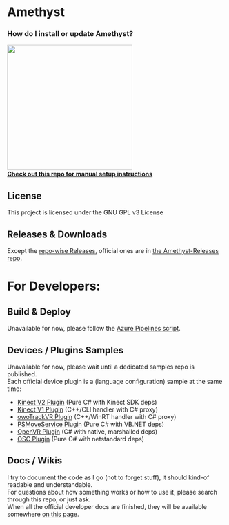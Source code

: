 # **Amethyst**

### How do I install or update Amethyst?
[<img width="290px" src="https://get.microsoft.com/images/en-us%20light.svg">](https://www.microsoft.com/store/apps/9P7R8FGDDGDH)  
**[Check out this repo for manual setup instructions](https://github.com/KinectToVR/Amethyst-Releases)**  

## **License**
This project is licensed under the GNU GPL v3 License 

## **Releases & Downloads**
Except the [repo-wise Releases](https://github.com/KinectToVR/Amethyst/releases), official ones are in [the Amethyst-Releases repo](https://github.com/KinectToVR/Amethyst-Releases).

# **For Developers:**

## **Build & Deploy**
Unavailable for now, please follow the [Azure Pipelines script](https://github.com/KinectToVR/Amethyst/blob/main/azure-pipelines.yml).

## **Devices / Plugins Samples**
Unavailable for now, please wait until a dedicated samples repo is published.  
Each official device plugin is a (language configuration) sample at the same time:
 - [Kinect V2 Plugin](https://github.com/KinectToVR/plugin_KinectOne) (Pure C# with Kinect SDK deps)
 - [Kinect V1 Plugin](https://github.com/KinectToVR/plugin_Kinect360) (C++/CLI handler with C# proxy)
 - [owoTrackVR Plugin](https://github.com/KinectToVR/plugin_owoTrackVR) (C++/WinRT handler with C# proxy)
 - [PSMoveService Plugin](https://github.com/KinectToVR/plugin_PSMoveService) (Pure C# with VB.NET deps)
 - [OpenVR Plugin](https://github.com/KinectToVR/plugin_OpenVR) (C# with native, marshalled deps)
 - [OSC Plugin](https://github.com/KinectToVR/plugin_OSC) (Pure C# with netstandard deps)

## **Docs / Wikis**
I try to document the code as I go (not to forget stuff), it should kind-of readable and understandable.  
For questions about how something works or how to use it, please search through this repo, or just ask.  
When all the official developer docs are finished, they will be available somewhere [on this page](https://docs.k2vr.tech/).
